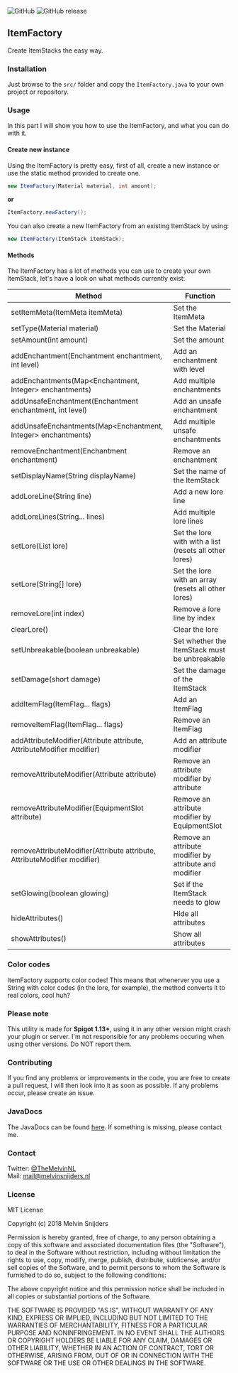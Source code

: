 ![GitHub](https://img.shields.io/github/license/TheMelvin/ItemFactory.svg) 
![GitHub release](https://img.shields.io/github/release/TheMelvin/ItemFactory.svg)
## ItemFactory ##  
Create ItemStacks the easy way.  
  
### Installation ###  
Just browse to the `src/` folder and copy the `ItemFactory.java` to your own project or repository.  
  
### Usage  ###  
In this part I will show you how to use the ItemFactory, and what you can do with it.  
  
#### Create new instance ####  
Using the ItemFactory is pretty easy, first of all, create a new instance or use the static method provided to create one.  
  
```java  
new ItemFactory(Material material, int amount);  
```  
  
**or**  
  
```java  
ItemFactory.newFactory();  
```  
  
You can also create a new ItemFactory from an existing ItemStack by using:  
  
```java  
new ItemFactory(ItemStack itemStack);  
```  
  
#### Methods ####  
The ItemFactory has a lot of methods you can use to create your own ItemStack, let's have a look on what methods currently exist:  
  
Method | Function  
------------ | -------------  
setItemMeta(ItemMeta itemMeta) | Set the ItemMeta  
setType(Material material) | Set the Material
setAmount(int amount) | Set the amount
addEnchantment(Enchantment enchantment, int level) | Add an enchantment with level
addEnchantments(Map<Enchantment, Integer> enchantments) | Add multiple enchantments
addUnsafeEnchantment(Enchantment enchantment, int level) | Add an unsafe enchantment
addUnsafeEnchantments(Map<Enchantment, Integer> enchantments) | Add multiple unsafe enchantments
removeEnchantment(Enchantment enchantment) | Remove an enchantment
setDisplayName(String displayName) | Set the name of the ItemStack
addLoreLine(String line) | Add a new lore line
addLoreLines(String... lines) | Add multiple lore lines
setLore(List<String> lore) | Set the lore with with a list (resets all other lores)
setLore(String[] lore) | Set the lore with an array (resets all other lores)
removeLore(int index) | Remove a lore line by index
clearLore() | Clear the lore
setUnbreakable(boolean unbreakable) | Set whether the ItemStack must be unbreakable
setDamage(short damage) | Set the damage of the ItemStack
addItemFlag(ItemFlag... flags) | Add an ItemFlag
removeItemFlag(ItemFlag... flags) | Remove an ItemFlag
addAttributeModifier(Attribute attribute, AttributeModifier modifier) | Add an attribute modifier
removeAttributeModifier(Attribute attribute) | Remove an attribute modifier by attribute
removeAttributeModifier(EquipmentSlot attribute) | Remove an attribute modifier by EquipmentSlot
removeAttributeModifier(Attribute attribute, AttributeModifier modifier) | Remove an attribute modifier by attribute and modifier
setGlowing(boolean glowing) | Set if the ItemStack needs to glow
hideAttributes() | Hide all attributes
showAttributes() | Show all attributes

### Color codes ###
ItemFactory supports color codes! This means that whenerver you use a String with color codes (in the lore, for example), the method converts it to real colors, cool huh?

### Please note ###
This utility is made for **Spigot 1.13+**, using it in any other version might crash your plugin or server.
I'm not responsible for any problems occuring when using other versions. Do NOT report them.

### Contributing ###
If you find any problems or improvements in the code, you are free to create a pull request, I will then look into it as soon as possible. If any problems occur, please create an issue.

### JavaDocs ###
The JavaDocs can be found [here](https://javadocs.melvinsnijders.nl/itemfactory/). If something is missing, please contact me.

### Contact ###
Twitter: [@TheMelvinNL](https://twitter.com/TheMelvinNL)  
Mail: [mail@melvinsnijders.nl](mailto:mail@melvinsders.nl)

### License ###
MIT License

Copyright (c) 2018 Melvin Snijders

Permission is hereby granted, free of charge, to any person obtaining a copy
of this software and associated documentation files (the "Software"), to deal
in the Software without restriction, including without limitation the rights
to use, copy, modify, merge, publish, distribute, sublicense, and/or sell
copies of the Software, and to permit persons to whom the Software is
furnished to do so, subject to the following conditions:

The above copyright notice and this permission notice shall be included in all
copies or substantial portions of the Software.

THE SOFTWARE IS PROVIDED "AS IS", WITHOUT WARRANTY OF ANY KIND, EXPRESS OR
IMPLIED, INCLUDING BUT NOT LIMITED TO THE WARRANTIES OF MERCHANTABILITY,
FITNESS FOR A PARTICULAR PURPOSE AND NONINFRINGEMENT. IN NO EVENT SHALL THE
AUTHORS OR COPYRIGHT HOLDERS BE LIABLE FOR ANY CLAIM, DAMAGES OR OTHER
LIABILITY, WHETHER IN AN ACTION OF CONTRACT, TORT OR OTHERWISE, ARISING FROM,
OUT OF OR IN CONNECTION WITH THE SOFTWARE OR THE USE OR OTHER DEALINGS IN THE
SOFTWARE.